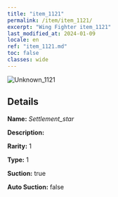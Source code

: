 ```yaml
---
title: "item_1121"
permalink: /item/item_1121/
excerpt: "Wing Fighter item_1121"
last_modified_at: 2024-01-09
locale: en
ref: "item_1121.md"
toc: false
classes: wide
---
```



 ![Unknown_1121](/images/item/Settlement_star_p.png)



## Details

 **Name:** *Settlement_star* 

 **Description:** 

 **Rarity:** 1 

 **Type:** 1 

 **Suction:** true 

 **Auto Suction:** false 


